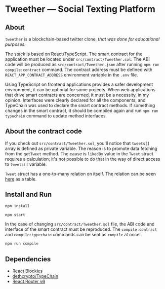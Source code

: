 # Tweether ― Social Texting Platform

## About

`tweether` is a blockchain-based twitter clone, _that was done for educational purposes._

The stack is based on React/TypeScript. The smart contract for the application must be located under `src/contract/Tweether.sol`. The ABI code will be produced as `src/contract/Tweether.json` after running `npm run compile:contract` command. The contract address must be defined with `REACT_APP_CONTRACT_ADDRESS` environment variable in the `.env` file.

Using TypeScript on frontend applications provides a safer development environment, it can be optional for some projects. When web applications that drive smart contracts are concerned, it must be a necessity, in my opinion. Interfaces were clearly declared for all the components, and TypeChain was used to declare the smart contract methods. If something changes in the smart contract, it should be compiled again and run `npm run typechain` command to update method interfaces.

## About the contract code

If you check out `src/contract/Tweether.sol`, you'll notice that `tweets[]` array is defined as private variable. The reason is to promote data fetching from the `getTweet` method. The cause is `likedBy` value in the `Tweet` struct requires a calculation; it's not possible to do that in the way of direct access to `tweets[]` variable.

`Tweet` struct has a one-to-many relation on itself. The relation can be seen [here](https://dbdiagram.io/d/633841a37b3d2034ff009027) as a table.
## Install and Run

```bash
npm install
```

```bash
npm start
```

In the case of changing `src/contract/Tweether.sol` file, the ABI code and interface of the smart contract must be reproduced. The `compile:contract` and `compile:typechain` commands can be sent as `compile` at once.

```bash
npm run compile
```

## Dependencies

- [React Blockies](https://www.npmjs.com/package/react-blockies)
- [dethcrypto/TypeChain](https://github.com/dethcrypto/TypeChain)
- [React Router v6](https://reactrouter.com/en/main)